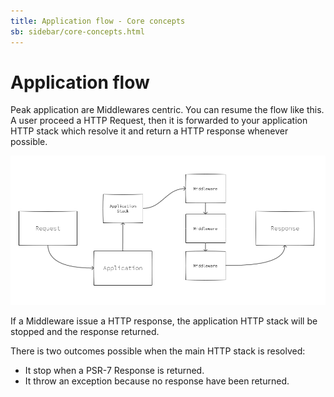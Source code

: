 ```yaml
---
title: Application flow - Core concepts
sb: sidebar/core-concepts.html
---
```


# Application flow

Peak application are Middlewares centric. You can resume the flow like this. A user proceed a HTTP Request, then it is forwarded to your application HTTP stack which resolve it and return a HTTP response whenever possible.

<img src="https://raw.githubusercontent.com/peakphp/docs/master/_pencils/request_response_flow.png" alt="Peak">

If a Middleware issue a HTTP response, the application HTTP stack will be stopped and the response returned.

There is two outcomes possible when the main HTTP stack is resolved:

 - It stop when a PSR-7 Response is returned.
 - It throw an exception because no response have been returned.


